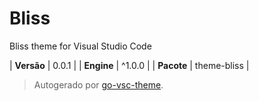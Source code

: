 # Bliss

Bliss theme for Visual Studio Code

| **Versão** | 0.0.1 |
| **Engine** | ^1.0.0 |
| **Pacote** | theme-bliss |

> Autogerado por [go-vsc-theme](https://github.com/natalbu/go-vsc-theme).
